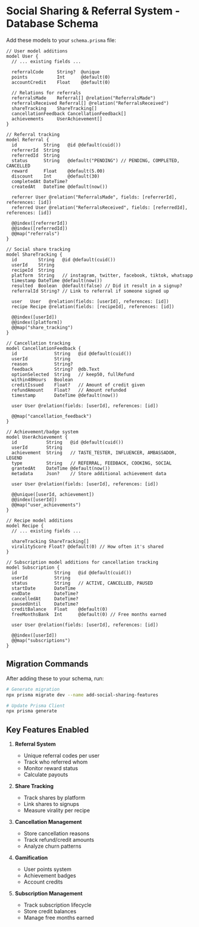 # Social Sharing & Referral System - Database Schema

Add these models to your `schema.prisma` file:

```prisma
// User model additions
model User {
  // ... existing fields ...
  
  referralCode     String?  @unique
  points           Int      @default(0)
  accountCredit    Float    @default(0)
  
  // Relations for referrals
  referralsMade    Referral[] @relation("ReferralsMade")
  referralsReceived Referral[] @relation("ReferralsReceived")
  shareTracking    ShareTracking[]
  cancellationFeedback CancellationFeedback[]
  achievements     UserAchievement[]
}

// Referral tracking
model Referral {
  id          String   @id @default(cuid())
  referrerId  String
  referredId  String
  status      String   @default("PENDING") // PENDING, COMPLETED, CANCELLED
  reward      Float    @default(5.00)
  discount    Int      @default(30)
  completedAt DateTime?
  createdAt   DateTime @default(now())
  
  referrer User @relation("ReferralsMade", fields: [referrerId], references: [id])
  referred User @relation("ReferralsReceived", fields: [referredId], references: [id])
  
  @@index([referrerId])
  @@index([referredId])
  @@map("referrals")
}

// Social share tracking
model ShareTracking {
  id        String   @id @default(cuid())
  userId    String
  recipeId  String
  platform  String   // instagram, twitter, facebook, tiktok, whatsapp
  timestamp DateTime @default(now())
  resulted  Boolean  @default(false) // Did it result in a signup?
  referralId String? // Link to referral if someone signed up
  
  user   User   @relation(fields: [userId], references: [id])
  recipe Recipe @relation(fields: [recipeId], references: [id])
  
  @@index([userId])
  @@index([platform])
  @@map("share_tracking")
}

// Cancellation tracking
model CancellationFeedback {
  id              String   @id @default(cuid())
  userId          String
  reason          String?
  feedback        String?  @db.Text
  optionSelected  String   // keep50, fullRefund
  within48Hours   Boolean
  creditIssued    Float?   // Amount of credit given
  refundAmount    Float?   // Amount refunded
  timestamp       DateTime @default(now())
  
  user User @relation(fields: [userId], references: [id])
  
  @@map("cancellation_feedback")
}

// Achievement/badge system
model UserAchievement {
  id           String   @id @default(cuid())
  userId       String
  achievement  String   // TASTE_TESTER, INFLUENCER, AMBASSADOR, LEGEND
  type         String   // REFERRAL, FEEDBACK, COOKING, SOCIAL
  grantedAt    DateTime @default(now())
  metadata     Json?    // Store additional achievement data
  
  user User @relation(fields: [userId], references: [id])
  
  @@unique([userId, achievement])
  @@index([userId])
  @@map("user_achievements")
}

// Recipe model additions
model Recipe {
  // ... existing fields ...
  
  shareTracking ShareTracking[]
  viralityScore Float? @default(0) // How often it's shared
}

// Subscription model additions for cancellation tracking
model Subscription {
  id              String   @id @default(cuid())
  userId          String
  status          String   // ACTIVE, CANCELLED, PAUSED
  startDate       DateTime
  endDate         DateTime?
  cancelledAt     DateTime?
  pausedUntil     DateTime?
  creditBalance   Float    @default(0)
  freeMonthsBank  Int      @default(0) // Free months earned
  
  user User @relation(fields: [userId], references: [id])
  
  @@index([userId])
  @@map("subscriptions")
}
```

## Migration Commands

After adding these to your schema, run:

```bash
# Generate migration
npx prisma migrate dev --name add-social-sharing-features

# Update Prisma Client
npx prisma generate
```

## Key Features Enabled

1. **Referral System**
   - Unique referral codes per user
   - Track who referred whom
   - Monitor reward status
   - Calculate payouts

2. **Share Tracking**
   - Track shares by platform
   - Link shares to signups
   - Measure virality per recipe

3. **Cancellation Management**
   - Store cancellation reasons
   - Track refund/credit amounts
   - Analyze churn patterns

4. **Gamification**
   - User points system
   - Achievement badges
   - Account credits

5. **Subscription Management**
   - Track subscription lifecycle
   - Store credit balances
   - Manage free months earned 